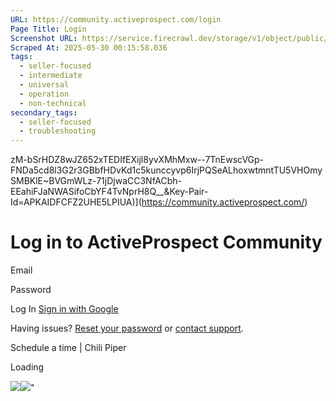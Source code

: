```yaml
---
URL: https://community.activeprospect.com/login
Page Title: Login
Screenshot URL: https://service.firecrawl.dev/storage/v1/object/public/media/screenshot-fe6d89e4-c1b9-4039-b0d9-91376910f506.png
Scraped At: 2025-05-30 00:15:58.036
tags:
  - seller-focused
  - intermediate
  - universal
  - operation
  - non-technical
secondary_tags:
  - seller-focused
  - troubleshooting
---
```

zM-bSrHDZ8wJZ652xTEDIfEXijl8yvXMhMxw--7TnEwscVGp-FNDa5cd8l3G2r3GBbfHDvKd1c5kunccyvp6IrjPQSeALhoxwtmntTU5VHOmySMBKlE~BVGmWLz-71jDjwaCC3NfACbh-EEahiFJaNWASifoCbYF4TvNprH8Q__&Key-Pair-Id=APKAIDFCFZ2UHE5LPIUA)](https://community.activeprospect.com/)

# Log in to ActiveProspect Community

Email

Password

Log In [Sign in with Google](https://community.activeprospect.com/auth/google_oauth2/login)

Having issues? [Reset your password](https://community.activeprospect.com/login) or [contact support](mailto:support@activeprospect.com?subject=ActiveProspect%20Community%20-%20I%20have%20a%20question).

Schedule a time \| Chili Piper

Loading

![](https://bat.bing.com/action/0?ti=4018451&Ver=2&mid=4cc02c37-5bbe-4c48-aad2-2bc20c44ce05&bo=1&sid=3f40ea903ceb11f0a7e25f813049f365&vid=3f412e803ceb11f0a0772da9bdffb2b3&vids=1&msclkid=N&pi=918639831&lg=en-US&sw=1280&sh=1024&sc=24&p=https%3A%2F%2Fcommunity.activeprospect.com%2Flogin&r=&lt=774&evt=pageLoad&sv=1&cdb=AQAQ&rn=247835)![](https://bat.bing.com/action/0?ti=4018451&Ver=2&mid=4cc02c37-5bbe-4c48-aad2-2bc20c44ce05&bo=2&sid=3f40ea903ceb11f0a7e25f813049f365&vid=3f412e803ceb11f0a0772da9bdffb2b3&vids=0&msclkid=N&gtm_tag_source=ua&ec=Client%20ID&el=%2Flogin&gc=USD&tpp=1&en=Y&p=https%3A%2F%2Fcommunity.activeprospect.com%2Flogin&sw=1280&sh=1024&sc=24&evt=custom&cdb=AQAQ&rn=725447)"

